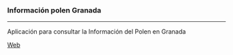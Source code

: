 <h3>Información polen Granada</h3>
<hr/>

Aplicación para consultar la Información del Polen en Granada

<a href="https://salvacam.github.io/polenGranada" target="_blank">Web</a>